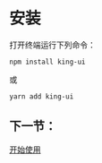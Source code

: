 # 安装
打开终端运行下列命令：
```
npm install king-ui
```

或
```
yarn add king-ui
```


## 下一节：
<a href="#/doc/get-started">开始使用</a>
